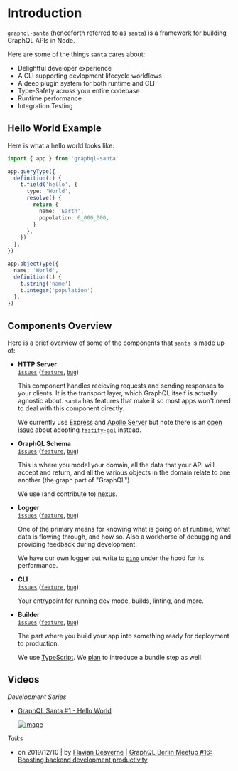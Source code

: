 # Introduction

`graphql-santa` (henceforth referred to as `santa`) is a framework for building GraphQL APIs in Node.

Here are some of the things `santa` cares about:

- Delightful developer experience
- A CLI supporting devlopment lifecycle workflows
- A deep plugin system for both runtime and CLI
- Type-Safety across your entire codebase
- Runtime performance
- Integration Testing

## Hello World Example

Here is what a hello world looks like:

```ts
import { app } from 'graphql-santa'

app.queryType({
  definition(t) {
    t.field('hello', {
      type: 'World',
      resolve() {
        return {
          name: 'Earth',
          population: 6_000_000,
        }
      },
    })
  },
})

app.objectType({
  name: 'World',
  definition(t) {
    t.string('name')
    t.integer('population')
  },
})
```

## Components Overview

Here is a brief overview of some of the components that `santa` is made up of:

- **HTTP Server**  
  [`issues`](https://github.com/prisma-labs/graphql-santa/labels/scope%2Fserver) ([`feature`](https://github.com/prisma-labs/graphql-santa/issues?q=is%3Aopen+label%3Ascope%2Fserver+label%3Atype%2Ffeature), [`bug`](https://github.com/prisma-labs/graphql-santa/issues?utf8=%E2%9C%93&q=is%3Aopen+label%3Ascope%2Fserver+label%3Atype%2Fbug+))

  This component handles recieving requests and sending responses to your clients. It is the transport layer, which GraphQL itself is actually agnostic about. `santa` has features that make it so most apps won't need to deal with this component directly.

  We currently use [Express](https://github.com/expressjs/express) and [Apollo Server](https://github.com/apollographql/apollo-server) but note there is an [open issue](https://github.com/prisma-labs/graphql-santa/issues/231) about adopting [`fastify-gql`](https://github.com/mcollina/fastify-gql) instead.

- **GraphQL Schema**  
  [`issues`](https://github.com/prisma-labs/graphql-santa/labels/scope%2Fgql) ([`feature`](https://github.com/prisma-labs/graphql-santa/issues?q=is%3Aopen+label%3Ascope%2Fgql+label%3Atype%2Ffeature), [`bug`](https://github.com/prisma-labs/graphql-santa/issues?utf8=%E2%9C%93&q=is%3Aopen+label%3Ascope%2Fgql+label%3Atype%2Fbug+))

  This is where you model your domain, all the data that your API will accept and return, and all the various objects in the domain relate to one another (the graph part of "GraphQL").

  We use (and contribute to) [nexus](https://github.com/prisma-labs/nexus).

- **Logger**  
  [`issues`](https://github.com/prisma-labs/graphql-santa/labels/scope%2Flogger) ([`feature`](https://github.com/prisma-labs/graphql-santa/issues?q=is%3Aopen+label%3Ascope%2Flogger+label%3Atype%2Ffeature), [`bug`](https://github.com/prisma-labs/graphql-santa/issues?utf8=%E2%9C%93&q=is%3Aopen+label%3Ascope%2Flogger+label%3Atype%2Fbug+))

  One of the primary means for knowing what is going on at runtime, what data is flowing through, and how so. Also a workhorse of debugging and providing feedback during development.

  We have our own logger but write to [`pino`](https://github.com/pinojs/pino) under the hood for its performance.

- **CLI**  
  [`issues`](https://github.com/prisma-labs/graphql-santa/labels/scope%2Fcli) ([`feature`](https://github.com/prisma-labs/graphql-santa/issues?q=is%3Aopen+label%3Ascope%2Fcli+label%3Atype%2Ffeature), [`bug`](https://github.com/prisma-labs/graphql-santa/issues?utf8=%E2%9C%93&q=is%3Aopen+label%3Ascope%2Fcli+label%3Atype%2Fbug+))

  Your entrypoint for running dev mode, builds, linting, and more.

- **Builder**  
  [`issues`](https://github.com/prisma-labs/graphql-santa/labels/scope%2Fbuilder) ([`feature`](https://github.com/prisma-labs/graphql-santa/issues?q=is%3Aopen+label%3Ascope%2Fbuilder+label%3Atype%2Ffeature), [`bug`](https://github.com/prisma-labs/graphql-santa/issues?utf8=%E2%9C%93&q=is%3Aopen+label%3Ascope%2Fbuilder+label%3Atype%2Fbug+))

  The part where you build your app into something ready for deployment to production.

  We use [TypeScript](https://github.com/microsoft/TypeScript). We [plan](https://github.com/prisma-labs/graphql-santa/issues/119) to introduce a bundle step as well.

## Videos

_Development Series_

- [GraphQL Santa #1 - Hello World](https://www.loom.com/share/fed163245bcc498495e664374ef662f3)

  [![image](https://user-images.githubusercontent.com/284476/71212025-786f3880-227e-11ea-9dee-467239d46993.png)](https://www.loom.com/share/fed163245bcc498495e664374ef662f3)

_Talks_

- on 2019/12/10 | by [Flavian Desverne](https://github.com/Weakky) | [GraphQL Berlin Meetup #16: Boosting backend development productivity](https://www.youtube.com/watch?v=AqQEfFXxZKo)
